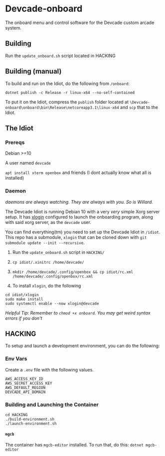 # Devcade-onboard
The onboard menu and control software for the Devcade custom arcade system.

## Building

Run the `update_onboard.sh` script located in HACKING

## Building (manual)

To build and run on the Idiot, do the following from `/onboard`:
```
dotnet publish -c Release -r linux-x64 --no-self-contained
```

To put it on the Idiot, compress the `publish` folder located at `\Devcade-onboard\onboard\bin\Release\netcoreapp3.1\linux-x64` and `scp` that to the Idiot.

## The Idiot

### Prereqs

Debian >=10

A user named `devcade`

`apt install xterm openbox` and friends (I dont actually know what all is installed)

### Daemon

_daemons are always watching. They are always with you. So is Willard._

The Devcade Idiot is running Debian 10 with a very _very_ simple Xorg server setup. It has [xlogin](https://github.com/joukewitteveen/xlogin) configured to launch the onboarding program, along with said xorg server, as the `devcade` user.

You can find everything(tm) you need to set up the Devcade Idiot in `/idiot`. This repo has a submodule, `xlogin` that can be cloned down with `git submodule update --init --recursive`.

1. Run the `update_onboard.sh` script in `HACKING/`

2. `cp idiot/.xinitrc /home/devcade/`

2. `mkdir /home/devcade/.config/openbox && cp idiot/rc.xml /home/devcade/.config/openbox/rc.xml`

3. To install `xlogin`, do the following

```
cd idiot/xlogin
sudo make install
sudo systemctl enable --now xlogin@devcade
```

_Helpful Tip: Remember to `chmod +x onboard`. You may get weird syntax errors if you don't_

## HACKING

To setup and launch a development environment, you can do the following:

### Env Vars
Create a `.env` file with the following values.

```
AWS_ACCESS_KEY_ID
AWS_SECRET_ACCESS_KEY
AWS_DEFAULT_REGION
DEVCADE_API_DOMAIN
```

### Building and Launching the Container

```
cd HACKING
./build-environment.sh
./launch-environment.sh
```

#### `mgcb`

The container has `mgcb-editor` installed. To run that, do this:
`dotnet mgcb-editor`
